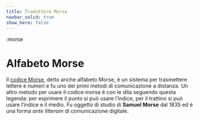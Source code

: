 ```yaml
---
title: Traduttore Morse
navbar_solid: true 
show_hero: false
---
```

:morse

# Alfabeto Morse

Il [codice Morse](https://it.wikipedia.org/wiki/Codice_Morse), detto anche alfabeto Morse, è un sistema per trasmettere lettere e numeri e fu uno dei primi metodi di comunicazione a distanza. Un altro metodo per usare il codice morse è con le dita seguendo questa legenda: per esprimere il punto si può usare l’indice, per il trattino si può usare l’indice e il medio. Fu oggetto di studio di **Samuel Morse** dal 1835 ed è una forma _ante litteram_ di comunicazione digitale.


